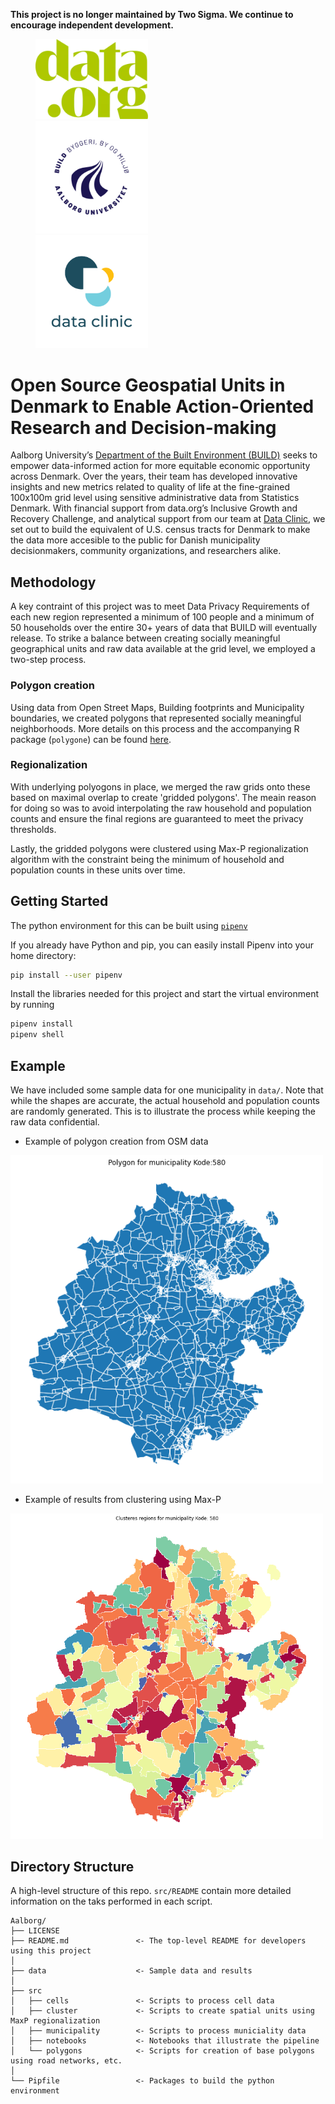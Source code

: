 **This project is no longer maintained by Two Sigma. We continue to encourage independent development.**

<p float="left">
  <a href="https://data.org"><img src="public/datadotorgLogo.png" width="180" hspace="40"/></a>
  <a href="https://www.en.build.aau.dk"><img src="public/aalborg_logo.png" width="180" hspace="40"/></a>
  <a href="https://dataclinic.twosigma.com"><img src="public/DataClinicLogo.png" width="180" hspace="40"/></a>
</p>

# Open Source Geospatial Units in Denmark to Enable Action-Oriented Research and Decision-making

Aalborg University’s [Department of the Built Environment (BUILD)](https://www.en.build.aau.dk) seeks to empower data-informed action for more equitable economic opportunity across Denmark. Over the years, their team has developed innovative insights and new metrics related to quality of life at the fine-grained 100x100m grid level using sensitive administrative data from Statistics Denmark. With financial support from data.org’s Inclusive Growth and Recovery Challenge, and analytical support from our team at [Data Clinic](https://dataclinic.twosigma.com), we set out to build the equivalent of U.S. census tracts for Denmark to make the data more accesible to the public for Danish municipality decisionmakers, community organizations, and researchers alike.

## Methodology

A key contraint of this project was to meet Data Privacy Requirements of each new region represented a minimum of 100 people and a minimum of 50 households over the entire 30+ years of data that BUILD will eventually release. To strike a balance between creating socially meaningful geographical units and raw data available at the grid level, we employed a two-step process.

### Polygon creation

Using data from Open Street Maps, Building footprints and Municipality boundaries, we created polygons that represented socially meaningful neighborhoods. More details on this process and the accompanying R package (`polygone`) can be found [here](https://github.com/thesixmax/polygone).

### Regionalization

With underlying polyogons in place, we merged the raw grids onto these based on maximal overlap to create 'gridded polygons'. The meain reason for doing so was to avoid interpolating the raw household and population counts and ensure the final regions are guaranteed to meet the privacy thresholds. 

Lastly, the gridded polygons were clustered using Max-P regionalization algorithm with the constraint being the minimum of household and population counts in these units over time. 

## Getting Started

The python environment for this can be built using [`pipenv`](https://pipenv.pypa.io/en/latest/)

If you already have Python and pip, you can easily install Pipenv into your home directory:

```bash
pip install --user pipenv
```

Install the libraries needed for this project and start the virtual environment by running 

```bash
pipenv install
pipenv shell
```

## Example

We have included some sample data for one municipality in `data/`. Note that while the shapes are accurate, the actual household and population counts are randomly generated. This is to illustrate the process while keeping the raw data confidential. 

- Example of polygon creation from OSM data
<img src="data/polygon_example.png" width="500"/>

- Example of results from clustering using Max-P
<img src="data/cluster_example.png" width="500"/>

## Directory Structure

A high-level structure of this repo. `src/README` contain more detailed information on the taks performed in each script. 

    Aalborg/
    ├── LICENSE
    ├── README.md               <- The top-level README for developers using this project
    │
    ├── data                    <- Sample data and results
    │
    ├── src                     
    │   ├── cells               <- Scripts to process cell data
    │   ├── cluster             <- Scripts to create spatial units using MaxP regionalization
    │   ├── municipality        <- Scripts to process municiality data
    │   ├── notebooks           <- Notebooks that illustrate the pipeline 
    │   └── polygons            <- Scripts for creation of base polygons using road networks, etc.
    │
    └── Pipfile                 <- Packages to build the python environment
           
